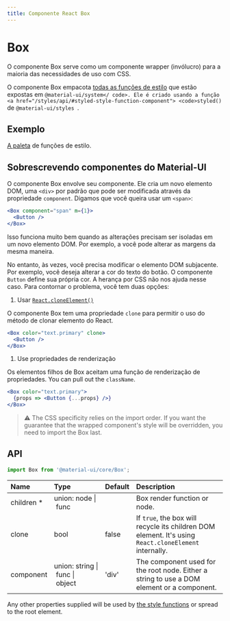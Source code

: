 ```yaml
---
title: Componente React Box
---
```


# Box

<p class="description">O componente Box serve como um componente wrapper (invólucro) para a maioria das necessidades de uso com CSS.</p>

O componente Box empacota [ todas as funções de estilo](/system/basics/#all-inclusive) que estão expostas em `@material-ui/system</ code>.
Ele é criado usando a função <a href="/styles/api/#styled-style-function-component"> <code>styled()`</a> de `@material-ui/styles `.

## Exemplo

[A paleta](/system/palette/) de funções de estilo.

## Sobrescrevendo componentes do Material-UI

O componente Box envolve seu componente. Ele cria um novo elemento DOM, uma `<div>` por padrão que pode ser modificada através da propriedade `component`. Digamos que você queira usar um `<span>`:

```jsx
<Box component="span" m={1}>
  <Button />
</Box>
```

Isso funciona muito bem quando as alterações precisam ser isoladas em um novo elemento DOM. Por exemplo, a você pode alterar as margens da mesma maneira.

No entanto, às vezes, você precisa modificar o elemento DOM subjacente. Por exemplo, você deseja alterar a cor do texto do botão. O componente `Button` define sua própria cor. A herança por CSS não nos ajuda nesse caso. Para contornar o problema, você tem duas opções:

1. Usar [`React.cloneElement()`](https://reactjs.org/docs/react-api.html#cloneelement)

O componente Box tem uma propriedade `clone` para permitir o uso do método de clonar elemento do React.

```jsx
<Box color="text.primary" clone>
  <Button />
</Box>
```

1. Use propriedades de renderização

Os elementos filhos de Box aceitam uma função de renderização de propriedades. You can pull out the `className`.

```jsx
<Box color="text.primary">
  {props => <Button {...props} />}
</Box>
```

> ⚠️ The CSS specificity relies on the import order. If you want the guarantee that the wrapped component's style will be overridden, you need to import the Box last.

## API

```jsx
import Box from '@material-ui/core/Box';
```

| Name                                                    | Type                                                                                                              | Default                                 | Description                                                                                           |
|:------------------------------------------------------- |:----------------------------------------------------------------------------------------------------------------- |:--------------------------------------- |:----------------------------------------------------------------------------------------------------- |
| <span class="prop-name required">children&nbsp;*</span> | <span class="prop-type">union:&nbsp;node&nbsp;&#124;<br />&nbsp;func<br /></span>                                 |                                         | Box render function or node.                                                                          |
| <span class="prop-name">clone</span>                    | <span class="prop-type">bool</span>                                                                               | <span class="prop-default">false</span> | If `true`, the box will recycle its children DOM element. It's using `React.cloneElement` internally. |
| <span class="prop-name">component</span>                | <span class="prop-type">union:&nbsp;string&nbsp;&#124;<br />&nbsp;func&nbsp;&#124;<br />&nbsp;object<br /></span> | <span class="prop-default">'div'</span> | The component used for the root node. Either a string to use a DOM element or a component.            |

Any other properties supplied will be used by [the style functions](/system/basics/#all-inclusive) or spread to the root element.